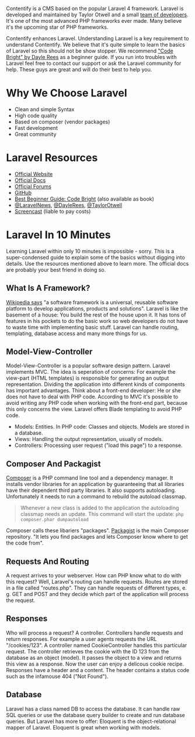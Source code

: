 Contentify is a CMS based on the popular Laravel 4 framework. Laravel is developed and maintained by Taylor Otwell and a small [team of developers](http://laravel.com/docs/introduction#development-team). It's one of the most advanced PHP frameworks ever made. Many believe it's the upcoming star of PHP frameworks.

Contentify enhances Laravel. Understanding Laravel is a key requirement to understand Contentify. We believe that it's quite simple to learn the basics of Laravel so this should not be show stopper. We recommend ["Code Bright" by Dayle Rees](http://daylerees.com/codebright/codebright) as a beginner guide. If you run into troubles with Laravel feel free to contact our support or ask the Laravel community for help. These guys are great and will do their best to help you.

# Why We Choose Laravel

* Clean and simple Syntax
* High code quality
* Based on composer (vendor packages)
* Fast development
* Great community

# Laravel Resources

* [Official Website](http://laravel.com/)
* [Official Docs](http://laravel.com/docs)
* [Official Forums](http://laravel.io/forum)
* [GitHub](https://github.com/laravel/laravel)
* [Best Beginner Guide: Code Bright](http://daylerees.com/codebright/codebright) (also available as book)
* [@LaravelNews](https://twitter.com/laravelnews), [@DayleRees](https://twitter.com/daylerees), [@TaylorOtwell](https://twitter.com/taylorotwell)
* [Screencast](https://laracasts.com/) (liable to pay costs)

# Laravel In 10 Minutes

Learning Laravel within only 10 minutes is impossible - sorry. This is a super-condensed guide to explain some of the basics without digging into details. Use the resources mentioned above to learn more. The official docs are probably your best friend in doing so.

## What Is A Framework?

[Wikipedia says](http://en.wikipedia.org/wiki/Software_framework) "a software framework is a universal, reusable software platform to develop applications, products and solutions". Laravel is like the basement of a house: You build the rest of the house upon it. It has tons of features in his pockets to do the basic work so web developers do not have to waste time with implementing basic stuff. Laravel can handle routing, templating, database access and many more things for us.

## Model-View-Controller

Model-View-Controller is a popular software design pattern. Laravel implements MVC. The idea is seperation of concerns: For example the view-part (HTML templates) is responsible for generating an output representation. Dividing the application into different kinds of components has important advantages. Think about a front-end developer: He or she does not have to deal with PHP code. According to MVC it's possible to avoid writing any PHP code when working with the front-end part, because this only concerns the view. Laravel offers Blade templating to avoid PHP code.

* Models: Entities. In PHP code: Classes and objects. Models are stored in a database.
* Views: Handling the output representation, usually of models.
* Controllers: Processing user request ("load this page") to a response.

## Composer And Packagist

[Composer](https://getcomposer.org/) is a PHP command line tool and a dependency manager. It installs vendor libraries for an application by guaranteeing that all libraries have their dependent third party libraries. It also supports autoloading. Unfortunately it needs to run a command to rebuild the autoload classmap.

> Whenever a new class is added to the application the autoloading classmap needs an update. This command will start the update: `php composer.phar dumpautoload`

Composer calls these libariers "packages". [Packagist](https://packagist.org/) is the main Composer repository. "It lets you find packages and lets Composer know where to get the code from".

## Requests And Routing

A request arrives to your webserver. How can PHP know what to do with this request? Well, Laravel's routing can handle requests. Routes are stored in a file called "routes.php". They can handle requests of different types, e. g. GET and POST and they decide which part of the application will process the request.

## Responses

Who will process a request? A controller. Controllers handle requests and return responses. For example a user agents requests the URL "/cookies/123". A controller named CookieController handles this particular request. The controller retrieves the cookie with the ID 123 from the database as an object (model). It passes the object to a view and returns this view as a response. Now the user can enjoy a delicous cookie recipe. Responses have a header and a content. The header contains a status code such as the infamouse 404 ("Not Found").

## Database

Laravel has a class named DB to access the database. It can handle raw SQL queries or use the database query builder to create and run database queries. But Laravel has more to offer: Eloquent is the object-relational mapper of Laravel. Eloquent is great when working with models.